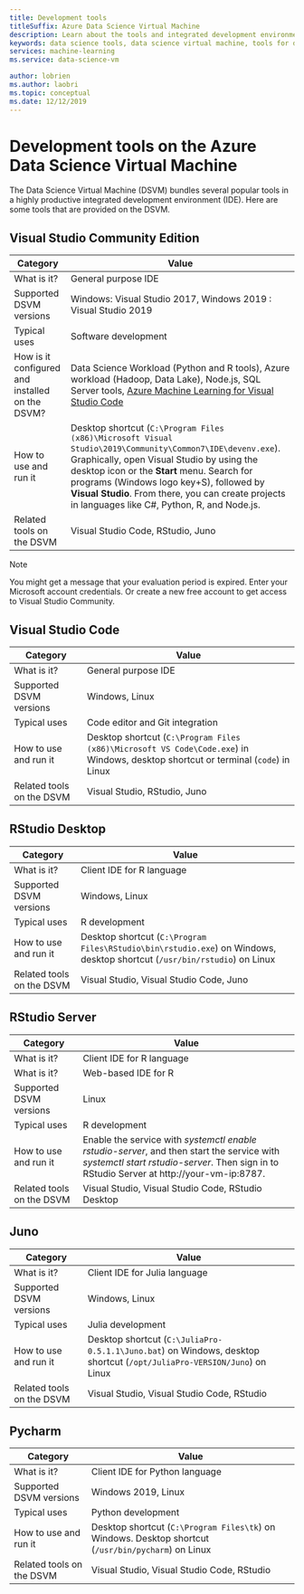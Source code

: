 ```yaml
---
title: Development tools
titleSuffix: Azure Data Science Virtual Machine 
description: Learn about the tools and integrated development environments available on the Data Science Virtual Machine.
keywords: data science tools, data science virtual machine, tools for data science, linux data science
services: machine-learning
ms.service: data-science-vm

author: lobrien
ms.author: laobri
ms.topic: conceptual
ms.date: 12/12/2019
---
```


# Development tools on the Azure Data Science Virtual Machine

The Data Science Virtual Machine (DSVM) bundles several popular tools in a highly productive integrated development environment (IDE). Here are some tools that are provided on the DSVM.

## Visual Studio Community Edition

| Category | Value |
| ------------- | ------------- |
| What is it?   | General purpose IDE      |
| Supported DSVM versions      | Windows: Visual Studio 2017, Windows 2019 : Visual Studio 2019      |
| Typical uses      | Software development    |
| How is it configured and installed on the DSVM?      | Data Science Workload (Python and R tools), Azure workload (Hadoop, Data Lake), Node.js, SQL Server tools, [Azure Machine Learning for Visual Studio Code](https://github.com/Microsoft/vs-tools-for-ai)    |
| How to use and run it      | Desktop shortcut (`C:\Program Files (x86)\Microsoft Visual Studio\2019\Community\Common7\IDE\devenv.exe`). Graphically, open Visual Studio by using the desktop icon or the **Start** menu. Search for programs (Windows logo key+S), followed by **Visual Studio**. From there, you can create projects in languages like C#, Python, R, and Node.js.   |
| Related tools on the DSVM      |     Visual Studio Code, RStudio, Juno  |

> [!NOTE]
> You might get a message that your evaluation period is expired. Enter your Microsoft account credentials. Or create a new free account to get access to Visual Studio Community.

## Visual Studio Code 

| Category | Value |
| ------------- | ------------- |
| What is it?   | General purpose IDE      |
| Supported DSVM versions      | Windows, Linux     |
| Typical uses      | Code editor and Git integration   |
| How to use and run it      | Desktop shortcut (`C:\Program Files (x86)\Microsoft VS Code\Code.exe`) in Windows, desktop shortcut or terminal (`code`) in Linux    |
| Related tools on the DSVM      |     Visual Studio, RStudio, Juno  |

## RStudio Desktop

| Category | Value |
| ------------- | ------------- |
| What is it?   | Client IDE for R language   |
| Supported DSVM versions      | Windows, Linux      |
| Typical uses      |  R development     |
| How to use and run it      | Desktop shortcut (`C:\Program Files\RStudio\bin\rstudio.exe`) on Windows, desktop shortcut (`/usr/bin/rstudio`) on Linux      |
| Related tools on the DSVM      |   Visual Studio, Visual Studio Code, Juno      |

## RStudio Server

| Category | Value |
| ------------- | ------------- |
| What is it?   | Client IDE for R language   |
| What is it?   | Web-based IDE for R    |
| Supported DSVM versions      | Linux      |
| Typical uses      |  R development     |
| How to use and run it      | Enable the service with _systemctl enable rstudio-server_, and then start the service with _systemctl start rstudio-server_. Then sign in to RStudio Server at http:\//your-vm-ip:8787.       |
| Related tools on the DSVM      |   Visual Studio, Visual Studio Code, RStudio Desktop      |

## Juno 

| Category | Value |
| ------------- | ------------- |
| What is it?   | Client IDE for Julia language   |
| Supported DSVM versions      | Windows, Linux      |
| Typical uses      |  Julia development     |
| How to use and run it      | Desktop shortcut (`C:\JuliaPro-0.5.1.1\Juno.bat`) on Windows, desktop shortcut (`/opt/JuliaPro-VERSION/Juno`) on Linux      |
| Related tools on the DSVM      |   Visual Studio, Visual Studio Code, RStudio      |

## Pycharm

| Category | Value |
| ------------- | ------------- |
| What is it?   | Client IDE for Python language    |
| Supported DSVM versions      | Windows 2019, Linux      |
| Typical uses      |  Python development     |
| How to use and run it      | Desktop shortcut (`C:\Program Files\tk`) on Windows. Desktop shortcut (`/usr/bin/pycharm`) on Linux      |
| Related tools on the DSVM      |   Visual Studio, Visual Studio Code, RStudio      |
